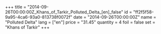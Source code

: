+++
title = "2014-09-26T00:00:00Z_Khans_of_Tarkir_Polluted_Delta_[en]_false"
id = "ff2f5f58-9a95-4ca6-93a0-813738f0072f"
date = "2014-09-26T00:00:00Z"
name = "Polluted Delta"
lang = ["en"]
price = "31.45"
quantity = 4
foil = false
set = "Khans of Tarkir"
+++
